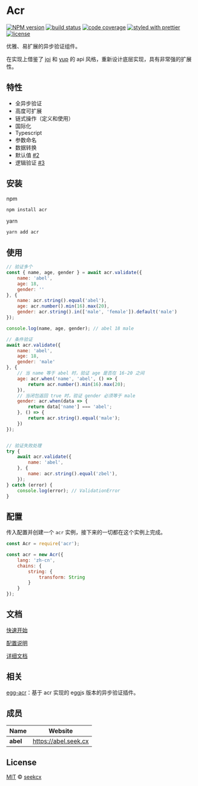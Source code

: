 # Acr

[![NPM version](https://img.shields.io/npm/v/acr.svg?style=flat-square)](https://npmjs.org/package/acr)
[![build status](https://img.shields.io/travis/seekcx/acr.svg?style=flat-square)](https://travis-ci.org/seekcx/acr)
[![code coverage](https://img.shields.io/codecov/c/github/seekcx/acr.svg?style=flat-square)](https://codecov.io/gh/seekcx/acr)
[![styled with prettier](https://img.shields.io/badge/styled_with-prettier-ff69b4.svg?style=flat-square)](https://github.com/prettier/prettier)
[![license](https://img.shields.io/github/license/seekcx/acr.svg?style=flat-square)](LICENSE)

优雅、易扩展的异步验证组件。

在实现上借鉴了 [joi](https://github.com/hapijs/joi) 和 [yup](https://github.com/jquense/yup) 的 api 风格，重新设计底层实现，具有非常强的扩展性。

## 特性

-   全异步验证
-   高度可扩展
-   链式操作（定义和使用）
-   国际化
-   Typescript
-   参数命名
-   数据转换
-   默认值 [#2](https://github.com/seekcx/acr/issues/2)
-   逻辑验证 [#3](https://github.com/seekcx/acr/issues/3)

## 安装

npm

```sh
npm install acr
```

yarn

```sh
yarn add acr
```

## 使用

```js
// 验证多个
const { name, age, gender } = await acr.validate({
    name: 'abel',
    age: 18,
    gender: ''
}, {
    name: acr.string().equal('abel'),
    age: acr.number().min(16).max(20),
    gender: acr.string().in(['male', 'female']).default('male')
});

console.log(name, age, gender); // abel 18 male

// 条件验证
await acr.validate({
    name: 'abel',
    age: 18,
    gender: 'male'
}, {
    // 当 name 等于 abel 时，验证 age 是否在 16-20 之间
    age: acr.when('name', 'abel', () => {
        return acr.number().min(16).max(20);
    }),
    // 当闭包返回 true 时，验证 gender 必须等于 male
    gender: acr.when(data => {
        return data['name'] === 'abel';
    }, () => {
        return acr.string().equal('male');
    })
});


// 验证失败处理
try {
    await acr.validate({
        name: 'abel',
    }, {
        name: acr.string().equal('zbel'),
    });
} catch (error) {
    console.log(error); // ValidationError
}
```

## 配置

传入配置并创建一个 `acr` 实例，接下来的一切都在这个实例上完成。

```js
const Acr = require('acr');

const acr = new Acr({
    lang: 'zh-cn',
    chains: {
        string: {
            transform: String
        }
    }
});
```

## 文档

[快速开始](https://seek.gitbook.io/acr/quick-start)

[配置说明](https://seek.gitbook.io/acr/config)

[详细文档](https://seek.gitbook.io/acr)

## 相关

[egg-acr](https://github.com/seekcx/egg-acr)：基于 acr 实现的 eggjs 版本的异步验证插件。

## 成员

| Name     | Website                |
| -------- | ---------------------- |
| **abel** | <https://abel.seek.cx> |

## License

[MIT](LICENSE) © [seekcx](https://abel.seek.cx)

